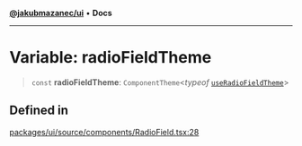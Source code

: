 [**@jakubmazanec/ui**](../README.md) • **Docs**

---

# Variable: radioFieldTheme

> `const` **radioFieldTheme**: `ComponentTheme`\<_typeof_
> [`useRadioFieldTheme`](../functions/useRadioFieldTheme.md)\>

## Defined in

[packages/ui/source/components/RadioField.tsx:28](https://github.com/jakubmazanec/tools/blob/6ed2cc9bf798455a62cfc34def34fef748169fa2/packages/ui/source/components/RadioField.tsx#L28)

